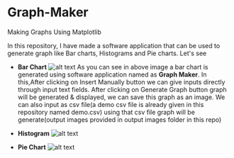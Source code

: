 # Graph-Maker
Making Graphs Using Matplotlib

In this repository, I have made a software application that can be used to generate graph like Bar charts, Histograms and Pie charts.
Let's see 
- **Bar Chart**
![alt text](https://github.com/ajinkyagholape1998/Graph-Maker/blob/master/Graph%20Maker/output%20images/output_bar.png)
As you can see in above image a bar chart is generated using software application named as **Graph Maker**. In this,After clicking on Insert Manually button we can give inputs directly through input text fields. After clicking on Generate Graph button graph will be generated & displayed, we can save this graph as an image.
We can also input as csv file(a demo csv file is already given in this repository named demo.csv) using that csv file graph will be generate(output images provided in output images folder in this repo)

- **Histogram**
![alt text](https://github.com/ajinkyagholape1998/Graph-Maker/blob/master/Graph%20Maker/output%20images/output_histogram_csv.png)
- **Pie Chart**
![alt text](https://github.com/ajinkyagholape1998/Graph-Maker/blob/master/Graph%20Maker/output%20images/output_pie.png)
